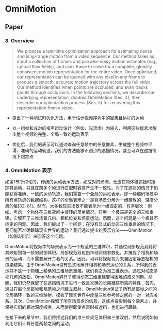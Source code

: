# OmniMotion

## Paper

### 3. Overview

> We propose a test-time optimization approach for estimating dense and long-range motion from a video sequence. Our method takes as input a collection of frames and pairwise noisy motion estimates (e.g., optical flow fields), and uses these to solve for a complete, globally consistent motion representation for the entire video. Once optimized, our representation can be queried with any pixel in any frame to produce a smooth, accurate motion trajectory across the full video. Our method identifies when points are occluded, and even tracks points through occlusions. In the following sections, we describe our underlying representation, dubbed OmniMotion (Sec. 4), then describe our optimization process (Sec. 5) for recovering this representation from a video.

+ 提出了一种测试时优化方法，用于估计视频序列中的密集且远程的运动

+ 以一组帧和成对的噪声运动估计（例如，光流场）为输入，利用这些信息求解出整个视频的完整、全局一致的运动表示
+ 优化后，我们的表示可以通过查询任意帧中的任意像素，生成整个视频中平滑、准确的运动轨迹。我们的方法能够识别点的遮挡情况，甚至可以在遮挡情况下跟踪点

### 4. OmniMotion 表示

如第1节所讨论的，传统的运动表示方法，如成对的光流，无法在物体被遮挡时跟踪其运动，并且在跨多个帧进行匹配时容易产生不一致性。为了在遮挡的情况下仍能获得准确、一致的运动轨迹，我们需要一个全局的运动表示，即一种编码场景中所有点轨迹的数据结构。这样的全局表示之一是将场景分解为一组离散的、深度分离的层[32, 81]。然而，大多数现实场景不能表示为一组固定的、有序层次：例如，考虑一个物体在三维空间中旋转的简单情况。在另一个极端是完全的三维重建，它解开了三维场景几何、相机位姿和场景运动。然而，这个问题是一个极其不适定的问题。因此，我们提出了一个问题：在没有显式的动态三维重建的情况下，我们能否准确跟踪现实世界的运动？我们通过提出的表示方法——OmniMotion（如图2所示）来回答这个问题。

OmniMotion将视频中的场景表示为一个规范的三维体积，并通过局部规范双射将其映射到每一帧的局部体积。局部规范双射由神经网络参数化，并捕捉了相机和场景的运动，而不需要解开二者的关系。因此，可以将视频视为来自固定静态相机的渲染结果。由于OmniMotion没有显式地解开相机和场景运动的关系，所得到的表示并不是一个物理上精确的三维场景重建。我们称之为准三维表示。通过对动态多视几何的放松，OmniMotion避开了使得动态三维重建变得困难的歧义问题。然而，我们仍然保留了在遮挡情况下进行一致且准确的长期跟踪所需的特性：首先，通过在每个局部帧和规范帧之间建立双射，OmniMotion保证了所有局部帧之间的全局循环一致的三维映射，模拟了现实世界中度量三维参考帧之间的一对一对应关系。其次，OmniMotion保留了所有场景点的信息，这些点投影到每个像素上，并保持它们的相对深度顺序，从而使得即使点暂时被遮挡，也能进行跟踪。

在接下来的章节中，我们将描述我们的准三维规范体积和三维双射，然后说明如何利用它们计算任意两帧之间的运动。